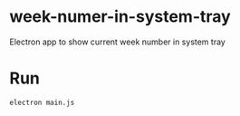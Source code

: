 # week-numer-in-system-tray
Electron app to show current week number in system tray


# Run

    electron main.js
